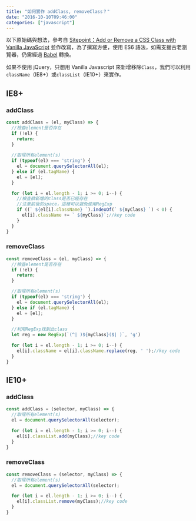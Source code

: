 ```yaml
---
title: "如何實作 addClass, removeClass？"
date: "2016-10-10T09:46:00"
categories: ["javascript"]
---
```


以下原始碼與想法，參考自 [Sitepoint：Add or Remove a CSS Class with Vanilla JavaScript](https://www.sitepoint.com/add-remove-css-class-vanilla-js/) 並作改寫，為了撰寫方便，使用 ES6 語法，如需支援古老瀏覽器，仍需經過 [Babel](https://babeljs.io/) 轉換。

如果不使用 jQuery，只想用 Vanilla Javascript 來新增移除`Class`，我們可以利用`className`（IE8+）或`classList`（IE10+）來實作。

## IE8+
### addClass
```js
const addClass = (el, myClass) => {
  //檢查element是否存在
  if (!el) {
    return;
  }
  
  //取得所有element(s)
  if (typeof(el) === 'string') {
    el = document.querySelectorAll(el);
  } else if (el.tagName) {
    el = [el];
  }

  for (let i = el.length - 1; i >= 0; i--) {
    //檢查欲新增的class是否已經存在
    //注意前後的space，這樣可以避免使用RegExp
    if ((` ${el[i].className} `).indexOf(` ${myClass} `) < 0) { 
      el[i].className += ` ${myClass}`;//key code
    }
  }
}
```

### removeClass
```js
const removeClass = (el, myClass) => {
  //檢查element是否存在
  if (!el) {
    return;
  }

  //取得所有element(s)
  if (typeof(el) === 'string') {
    el = document.querySelectorAll(el);
  } else if (el.tagName) {
    el = [el];
  }

  //利用RegExp找到此class
  let reg = new RegExp(`(^| )${myClass}($| )`, 'g')

  for (let i = el.length - 1; i >= 0; i--) {
    el[i].className = el[i].className.replace(reg, ' ');//key code
  }
}
```

## IE10+
### addClass
```js
const addClass = (selector, myClass) => {
  //取得所有element(s)
  el = document.querySelectorAll(selector);

  for (let i = el.length - 1; i >= 0; i--) {
    el[i].classList.add(myClass);//key code
  }
}
```

### removeClass
```js
const removeClass = (selector, myClass) => {
  //取得所有element(s)
  el = document.querySelectorAll(selector);

  for (let i = el.length - 1; i >= 0; i--) {
    el[i].classList.remove(myClass);//key code
  }
}
```
